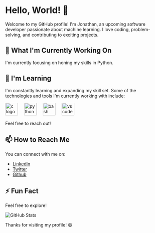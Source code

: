 # Hello, World! 👋

Welcome to my GitHub profile! I'm Jonathan, an upcoming software developer passionate about machine learning. I love coding, problem-solving, and contributing to exciting projects. 

## 🔭 What I'm Currently Working On

I'm currently focusing on honing my skills in Python.

## 🌱 I'm Learning

I'm constantly learning and expanding my skill set. Some of the technologies and tools I'm currently working with include:

<div align="left">
  <img src="https://cdn.jsdelivr.net/gh/devicons/devicon/icons/c/c-original.svg" height="40" alt="c logo"  />
  <img width="12" />
  <img src="https://cdn.jsdelivr.net/gh/devicons/devicon/icons/python/python-original.svg" height="40" alt="python logo"  />
  <img width="12" />
  <img src="https://cdn.jsdelivr.net/gh/devicons/devicon/icons/bash/bash-original.svg" height="40" alt="bash logo"  />
  <img width="12" />
  <img src="https://cdn.jsdelivr.net/gh/devicons/devicon/icons/vscode/vscode-original.svg" height="40" alt="vscode logo"  />
</div>

Feel free to reach out!

## 📫 How to Reach Me

You can connect with me on:
- [LinkedIn](https://www.linkedin.com/in/jonathan-kyule-173001199/)
- [Twitter](https://twitter.com/kyulej7)
- [Github](https://github.com/JMK-WRL)

## ⚡ Fun Fact

Feel free to explore!

![GitHub Stats](https://github-readme-stats.vercel.app/api?username=yourusername&show_icons=true)

Thanks for visiting my profile! 😄
